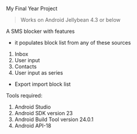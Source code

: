 My Final Year Project

> Works on Android Jellybean 4.3 or below

A SMS blocker with features

- it populates block list from any of these sources
 1. Inbox
 2. User input
 3. Contacts
 4. User input as series

- Export import block list


Tools required: 
 1. Android Studio
 2. Android SDK version 23
 3. Android Build Tool version 24.0.1
 4. Android API-18
